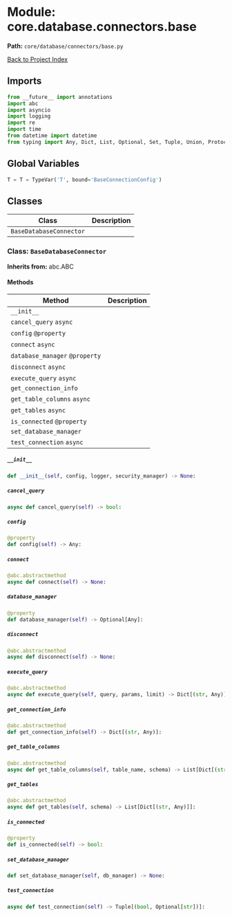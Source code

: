 # Module: core.database.connectors.base

**Path:** `core/database/connectors/base.py`

[Back to Project Index](../../../../index.md)

## Imports
```python
from __future__ import annotations
import abc
import asyncio
import logging
import re
import time
from datetime import datetime
from typing import Any, Dict, List, Optional, Set, Tuple, Union, Protocol, TypeVar, cast
```

## Global Variables
```python
T = T = TypeVar('T', bound='BaseConnectionConfig')
```

## Classes

| Class | Description |
| --- | --- |
| `BaseDatabaseConnector` |  |

### Class: `BaseDatabaseConnector`
**Inherits from:** abc.ABC

#### Methods

| Method | Description |
| --- | --- |
| `__init__` |  |
| `cancel_query` `async` |  |
| `config` `@property` |  |
| `connect` `async` |  |
| `database_manager` `@property` |  |
| `disconnect` `async` |  |
| `execute_query` `async` |  |
| `get_connection_info` |  |
| `get_table_columns` `async` |  |
| `get_tables` `async` |  |
| `is_connected` `@property` |  |
| `set_database_manager` |  |
| `test_connection` `async` |  |

##### `__init__`
```python
def __init__(self, config, logger, security_manager) -> None:
```

##### `cancel_query`
```python
async def cancel_query(self) -> bool:
```

##### `config`
```python
@property
def config(self) -> Any:
```

##### `connect`
```python
@abc.abstractmethod
async def connect(self) -> None:
```

##### `database_manager`
```python
@property
def database_manager(self) -> Optional[Any]:
```

##### `disconnect`
```python
@abc.abstractmethod
async def disconnect(self) -> None:
```

##### `execute_query`
```python
@abc.abstractmethod
async def execute_query(self, query, params, limit) -> Dict[(str, Any)]:
```

##### `get_connection_info`
```python
@abc.abstractmethod
def get_connection_info(self) -> Dict[(str, Any)]:
```

##### `get_table_columns`
```python
@abc.abstractmethod
async def get_table_columns(self, table_name, schema) -> List[Dict[(str, Any)]]:
```

##### `get_tables`
```python
@abc.abstractmethod
async def get_tables(self, schema) -> List[Dict[(str, Any)]]:
```

##### `is_connected`
```python
@property
def is_connected(self) -> bool:
```

##### `set_database_manager`
```python
def set_database_manager(self, db_manager) -> None:
```

##### `test_connection`
```python
async def test_connection(self) -> Tuple[(bool, Optional[str])]:
```
